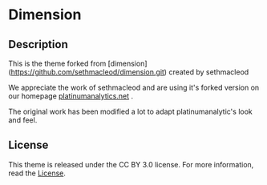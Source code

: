 # Dimension

## Description

This is the theme forked from [dimension] (https://github.com/sethmacleod/dimension.git) created by sethmacleod

We appreciate the work of sethmacleod and are using it's forked version on our homepage [platinumanalytics.net](http://www.platinumanalytics.net) .

The original work has been modified a lot to adapt platinumanalytic's look and feel.

## License

This theme is released under the CC BY 3.0 license. For more information, read the [License](LICENSE.md).